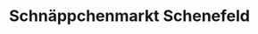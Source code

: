---
title: "Schnäppchenmarkt Schenefeld"
url: /schenefeld/schnaeppchenmarkt-schenefeld/
shop: Kramladen
---